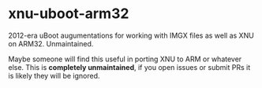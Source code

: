 # xnu-uboot-arm32

2012-era uBoot augumentations for working with IMGX files as well as XNU on ARM32. Unmaintained.

Maybe someone will find this useful in porting XNU to ARM or whatever else. This is **completely unmaintained**, if you open issues or submit PRs it is likely they will be ignored.
